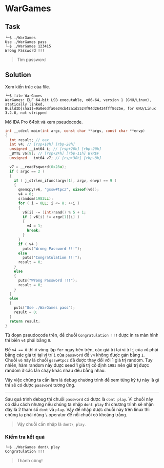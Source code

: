 # WarGames
## Task
```
└─$ ./WarGames
Use ./WarGames pass
└─$ ./WarGames 123415
Wrong Password !!!
```
> Tìm password  

## Solution
Xem kiến trúc của file.  
```
└─$ file WarGames
WarGames: ELF 64-bit LSB executable, x86-64, version 1 (GNU/Linux), statically linked, BuildID[sha1]=9a0e6dfa0e34cb42a1d5524f94d26424fff8625e, for GNU/Linux 3.2.0, not stripped
```  

Mở IDA Pro 64bit và xem pseudocode.  
```c
int __cdecl main(int argc, const char **argv, const char **envp)
{
  int result; // eax
  int v4; // [rsp+18h] [rbp-28h]
  unsigned __int64 i; // [rsp+20h] [rbp-20h]
  _BYTE v6[9]; // [rsp+2Fh] [rbp-11h] BYREF
  unsigned __int64 v7; // [rsp+38h] [rbp-8h]

  v7 = __readfsqword(0x28u);
  if ( argc == 2 )
  {
    if ( j_strlen_ifunc(argv[1], argv, envp) == 9 )
    {
      qmemcpy(v6, "gssw#tpcz", sizeof(v6));
      v4 = 0;
      srandom(1983LL);
      for ( i = 0LL; i <= 8; ++i )
      {
        v6[i] -= (int)rand() % 5 + 1;
        if ( v6[i] != argv[1][i] )
        {
          v4 = 1;
          break;
        }
      }
      if ( v4 )
        puts("Wrong Password !!!");
      else
        puts("Congratulation !!!");
      result = 0;
    }
    else
    {
      puts("Wrong Password !!!");
      result = 0;
    }
  }
  else
  {
    puts("Use ./WarGames pass");
    result = 0;
  }
  return result;
}
```  

Từ đoạn pseudocode trên, để chuỗi `Congratulation !!!` được in ra màn hình thì biến `v4` phải bằng `0`.  

Để `v4 == 0` thì ở vòng lặp `for` ngay bên trên, các giá trị tại vị trí `i` của `v6` phải bằng các giá trị tại vị trí `i` của `password` để `v4` không được gán bằng `1`.  
Chuỗi `v6` này là chuỗi `gssw#tpcz` đã được thay đổi với 1 giá trị random. Tuy nhiên, hàm random này được seed 1 giá trị cố định `1983` nên giá trị được random ở các lần chạy khác nhau đều bằng nhau.  

Vậy việc chúng ta cần làm là debug chương trình để xem từng ký tự này là gì thì sẽ có được `password` tương ứng.  

---
Sau quá trình debug thì chuỗi `password` có được là `dont play`. Vì chuỗi này có dấu cách nhưng nếu chúng ta nhập `dont play` thì chương trình sẽ nhận đây là 2 tham số `dont` và `play`. Vậy để nhập được chuỗi này trên linux thì chúng ta phải dùng `\` operator để nối chuỗi có khoảng trắng.
> Vậy chuỗi cần nhập là `dont\ play`.  

### Kiểm tra kết quả
```
└─$ ./WarGames dont\ play
Congratulation !!!
```
> Thành công!
